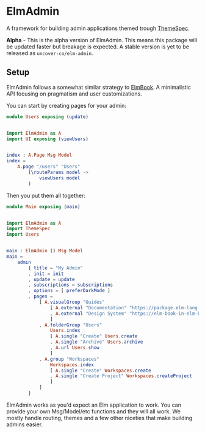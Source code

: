 # ElmAdmin

A framework for building admin applications themed trough [ThemeSpec](https://package.elm-lang.org/packages/uncover-co/elm-theme-spec/latest/).

**Alpha** - This is the alpha version of ElmAdmin. This means this package will be updated faster but breakage is expected. A stable version is yet to be released as `uncover-co/elm-admin`.

## Setup

ElmAdmin follows a somewhat similar strategy to [ElmBook](package.elm-lang.org/packages/dtwrks/elm-book/latest/). A minimalistic API focusing on pragmatism and user customizations.

You can start by creating pages for your admin:

```elm
module Users exposing (update)


import ElmAdmin as A
import UI exposing (viewUsers)


index : A.Page Msg Model
index =
    A.page "/users" "Users"
        (\routeParams model ->
            viewUsers model
        )
```

Then you put them all together:

```elm
module Main exposing (main)


import ElmAdmin as A
import ThemeSpec
import Users


main : ElmAdmin () Msg Model
main =
    admin
        { title = "My Admin"
        , init = init
        , update = update
        , subscriptions = subscriptions
        , options = [ preferDarkMode ]
        , pages =
            [ A.visualGroup "Guides"
                [ A.external "Documentation" "https://package.elm-lang.org/"
                , A.external "Design System" "https://elm-book-in-elm-book.netlify.app/"
                ]
            , A.folderGroup "Users"
                Users.index
                [ A.single "Create" Users.create
                , A.single "Archive" Users.archive
                , A.url Users.show
                ]
            , A.group "Workspaces"
                Workspaces.index
                [ A.single "Create" Workspaces.create
                , A.single "Create Project" Workspaces.createProject
                ]
            ]
        }
```

ElmAdmin works as you'd expect an Elm application to work. You can provide your own Msg/Model/etc functions and they will all work. We mostly handle routing, themes and a few other niceties that make building admins easier.

